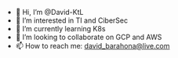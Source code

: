 - 👋 Hi, I’m @David-KtL
- 👀 I’m interested in TI and CiberSec
- 🌱 I’m currently learning K8s
- 💞️ I’m looking to collaborate on GCP and AWS
- 📫 How to reach me: david_barahona@live.com

<!---
David-KtL/David-KtL is a ✨ special ✨ repository because its `README.md` (this file) appears on your GitHub profile.
You can click the Preview link to take a look at your changes.
--->
